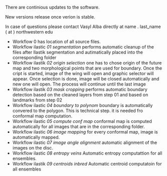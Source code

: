There are continious updates to the software. 

New versions release once verion is stable. 

In case of questions please contact Vasyl Alba directly at  name . last_name ( at ) northwestern edu



* Workflow 0 has location of all source files.
* Workflow ilastic *01 segmentation* performs automatic cleanup of the files after Ilastik segmentation and autimatically placed into the corresponding folder
* Workflow ilastik *02 origin selection* one has to chose origin of the future map and two morphological points that are used for boundary. Once the cript is started, image of the wing will open and graphic selector will appear. Once selection is done, image will be closed automatically and new one will open. The process will continue until the last image
* Workflow ilastik *03 mask cropping* performs automatic boundary detection based on the cleaned layers from step 01 and based on landmarks from step 02
* Workflow ilastic *04 boundary to polynom* boundary is automatically convered to the polygon. This is technical step. it is needed fro conformal map computation.
* Workflow ilastic *05 compute conf map* conformal map is computed automatically for all images that are in the corresponding folder.
* Workflow ilastic *06 image mapping*  for every conformal map, image is automatically mapped.
* Workflow ilastic *07 image angle alignment* automatic alignment of the images on the disc.
* Workflow ilastic *08 entropy veins* Automatic entropy computattion for all ensembles.
* Workflow ilastik *09 centroids inbred* Automatic  centroid computatoin for all ensembles
